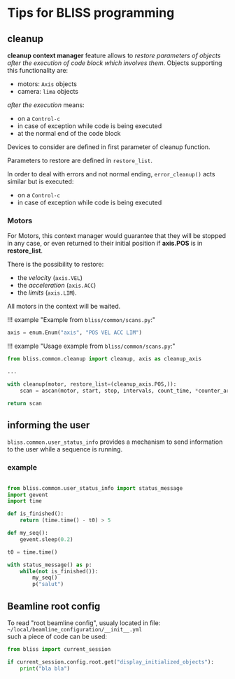 
# Tips for BLISS programming


## cleanup

**cleanup context manager** feature allows to *restore parameters of objects
after the execution of code block which involves them*. Objects supporting this
functionality are:

* motors: `Axis` objects
* camera: `lima` objects

*after the execution* means:

* on a `Control-c`
* in case of exception while code is being executed
* at the normal end of the code block

Devices to consider are defined in first parameter of cleanup function.

Parameters to restore are defined in `restore_list`.

In order to deal with errors and not normal ending, `error_cleanup()` acts
similar but is executed:

* on a `Control-c`
* in case of exception while code is being executed


### Motors

For Motors, this context manager would guarantee that they will be
stopped in any case, or even returned to their initial position if
**axis.POS** is in **restore_list**.

There is the possibility to restore:

* the *velocity* (`axis.VEL`)
* the *acceleration* (`axis.ACC`)
* the *limits* (`axis.LIM`).

All motors in the context will be waited.

!!! example "Example from `bliss/common/scans.py`:"

```python
axis = enum.Enum("axis", "POS VEL ACC LIM")
```

!!! example "Usage example from `bliss/common/scans.py`:"

```python
from bliss.common.cleanup import cleanup, axis as cleanup_axis

...

with cleanup(motor, restore_list=(cleanup_axis.POS,)):
    scan = ascan(motor, start, stop, intervals, count_time, *counter_args, **kwargs)

return scan
```


## informing the user

`bliss.common.user_status_info` provides a mechanism to send information to the
user while a sequence is running.

### example

```python

from bliss.common.user_status_info import status_message
import gevent
import time

def is_finished():
    return (time.time() - t0) > 5

def my_seq():
    gevent.sleep(0.2)

t0 = time.time()

with status_message() as p:
    while(not is_finished()):
        my_seq()
        p("salut")

```



## Beamline root config

To read "root beamline config", usualy located in file:  
`~/local/beamline_configuration/__init__.yml`  
such a piece of code can be used:

```python
from bliss import current_session

if current_session.config.root.get("display_initialized_objects"):
    print("bla bla")

```
